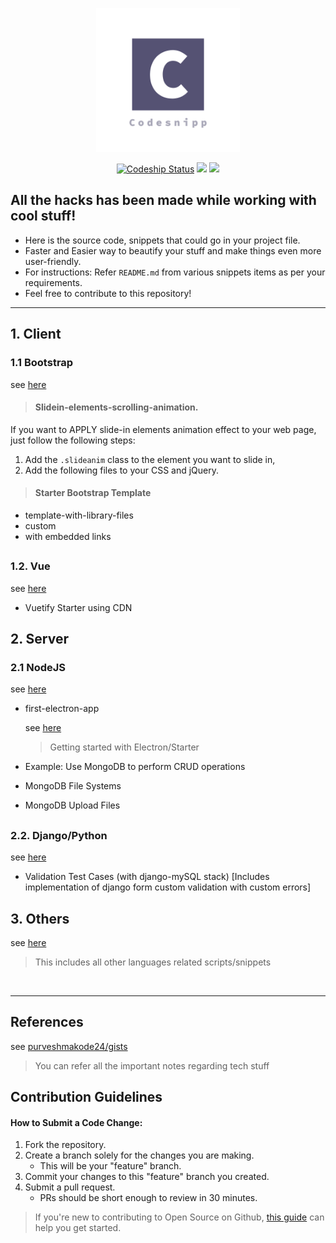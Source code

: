 <p align="center" ><a href="https://github.com/purveshmakode24/snippets" target="_blank" rel="noopener noreferrer"><img width="230" src="assets/logo/codesnipp-logo.png" alt="system monitor logo"></a></p>

<p align="center">
<a href="https://app.codeship.com/projects/370818" target="_blank"><img src="https://app.codeship.com/projects/3a809d00-d787-0137-1a21-42950646b1d0/status?branch=master" alt="Codeship Status"></a>
<a href="https://github.com/purveshmakode24/Codesnipp/graphs/contributors"><img src="https://img.shields.io/github/contributors/purveshmakode24/Codesnipp?color=green"></a>
<a href="https://github.com/purveshmakode24/Codesnipp"><img src="https://badges.frapsoft.com/os/v2/open-source.svg?v=103"></a>  
</p>  

<h2>All the hacks has been made while working with cool stuff!</h2>

- Here is the source code, snippets that could go in your project file.
- Faster and Easier way to beautify your stuff and make things even more user-friendly.
- For instructions: Refer `README.md` from various snippets items as per your requirements. 
- Feel free to contribute to this repository!
-----------------------------------------------------

## 1. Client
 
### 1.1 Bootstrap
see [here](https://github.com/purveshmakode24/Codesnipp/tree/master/1.%20Frontend/1.1.%20Bootstrap)

> #### Slidein-elements-scrolling-animation.

If you want to APPLY slide-in elements animation effect to your web page, just follow the following steps:

1. Add the `.slideanim` class to the element you want to slide in, 
2. Add the following files to your CSS and jQuery. 

> #### Starter Bootstrap Template

* template-with-library-files
* custom
* with embedded links
<h2></h2>

### 1.2. Vue
see [here](https://github.com/purveshmakode24/Codesnipp/tree/master/1.%20Frontend/1.2.%20Vue/Vuetify%20Starter%20using%20CDN)

* Vuetify Starter using CDN


## 2. Server

### 2.1 NodeJS
see [here](https://github.com/purveshmakode24/Codesnipp/tree/master/2.%20Backend/2.1.%20NodeJS)

* first-electron-app

  see [here](https://github.com/purveshmakode24/Codesnipp/tree/master/2.%20Backend/2.1.%20NodeJS/first-electron-app)
  > Getting started with Electron/Starter 
  
* Example: Use MongoDB to perform CRUD operations
* MongoDB File Systems
* MongoDB Upload Files 
<h2></h2>

### 2.2. Django/Python
see [here](https://github.com/purveshmakode24/Codesnipp/tree/master/2.%20Backend/2.2.%20Django)

* Validation Test Cases (with django-mySQL stack) [Includes implementation of django form custom validation with custom errors]


## 3. Others
see [here](https://github.com/purveshmakode24/Codesnipp/tree/master/3.%20Others)
> This includes all other languages related scripts/snippets
<br>

--------------------------------------
<h2>References</h2>

see [purveshmakode24/gists](https://github.com/purveshmakode24/git-inst)
> You can refer all the important notes regarding tech stuff

<h2>Contribution Guidelines</h2>

#### How to Submit a Code Change:

1) Fork the repository.
2) Create a branch solely for the changes you are making.
     - This will be your "feature" branch.
3) Commit your changes to this "feature" branch you created.
4) Submit a pull request.
     - PRs should be short enough to review in 30 minutes.
     
>If you're new to contributing to Open Source on Github, [this guide](https://guides.github.com/activities/contributing-to-open-source/) can help you get started.

